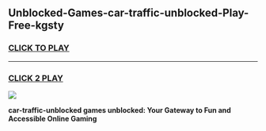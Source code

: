 
## Unblocked-Games-car-traffic-unblocked-Play-Free-kgsty
<h3>
<a href="https://premium76.site?title=car-traffic-unblocked&ref=23A">CLICK TO PLAY</a></h3>
<hr>

<h3>
<a href="https://premium76.site?title=car-traffic-unblocked&ref=23A">CLICK 2 PLAY</a>
  
</h3>

<a href="https://premium76.site?title=car-traffic-unblocked&ref=23A"><img src="https://clearcache.store/games.png"></a>


**car-traffic-unblocked games unblocked: Your Gateway to Fun and Accessible Online Gaming**
